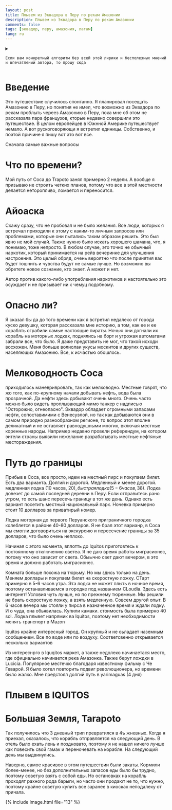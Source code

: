 ```yaml
---
layout: post
title: Плывем из Эквадора в Перу по рекам Амазонии
description: Плывем из Эквадора в Перу по рекам Амазонии
comments: false
tags: [эквадор, перу, амазония, латам]
lang: ru
---
```




<details >
  <summary class="alert warning">
    
    Если вам конкретный алгоритм без всей этой лирики и бесполезных мнений и впечатлений автора, то прошу сюда
  </summary>
  <div>
    <ol>
    <li>
      Добираемся до города Coca на автобусе (второе название города Puerto Francisco De Orellana)
    </li>
    <li>
      Из Coca до Nuevo Rocafuerte два варианта: медленная лодка (10 часов, 20$),  быстрая лодка (5-6 часов, 38$)
    </li>
    <li>
      В Nuevo Rocafuerte ставим штамп в миграционном офисе
    </li>

    <li>
      В Nuevo Rocafuerte спрашиваем моторную ложку до Cabo Pantoja. Цена варьируется 40-80$ за лодку (великолепно, когда лодку можете разделить с другими путешественниками). Путь занимает примерно 2-3 часа. 
    </li>
    
    <li>
      В Cabo Pantoja ставим штамп в миграционнном офисе
    </li>

    <li>
      Из Cabo Pantoja до Mazan две опции: 

      <ul>
      <li>
        быстрая лодка (2 дня,  245 sol, 12 часов до Santa   Clotide, там ночевка, затем 6-7 часов до Mazan)
      </li>
      <li>
        медленная лодка (4 дня, 130 soles, включена еда и ночевка на корабле). Такие корабли ходят 2 раза в месяц.
      </li>
      </ul> 
    </li>

    <li>
      Из Mazan в Iquitos нужно поменять реку, для этого берем мототакси от одного порта в другой, затем берем лодку до Iquitos. Звучит запутанно, но если посомтрите на карту, должно все проясниться
    </li>


    <li>
    Покинуть Iquitos есть несколько вариантов. 

    самолет до LIMA

    долгая лодка до Yurimaguas. 4 дня. Еда включена. Отправление с этих двух портов. Стоимость 120 sol. Время отправления часто меняется, поэтому лучше поехать лично и спросить. Из 
    Yurumaguas можно взять автобус до Tarapoto. Из Tarapoto куда угодно. 

    быстрая лодка из ***. По стоимости не подскажу.
    </li>
    
    </ol>

  </div>
</details>



# Введение 
Это путешествие случилось спонтанно. Я планировал посещать Амазонию в Перу, но понятия не имел, что вохможно из Эквадора по рекам проблыть череез Амазонию в Перу, пока мне об этом не рассказала пара французов, кторые недавно совершили это путешествие. В целом европейцев в Южнной Америке путешествует немало. А вот рускоговоряющи я встретил единицы. Собственно, и поэтой причине я пишу вот это вот все. 

Сначала самые важные вопросы

# Что по времени?
Мой путь от Coca до Trapoto занял примерно 2 недели. А вообще я призываю не строить четких планов, потому что все в этой местности делается неторопливо, ломается и переносится.

# Айоаска
Скажу сразу, что не пробовал и не было желания. Все люди, которых я встречал приходили к этому с каким-то личным запросов или проблемами, которые они пытались таким образом решить. Это был явно не мой случай. Также нужно было искать хорошего шамана, что, я понимаю, тоже непросто. В любом случае, это точно не обычный наркотик, который принимается на рейв вечеринке для улучшения настроения. Это целый обряд, очень вероятно что после принятия вас будет тошнить и чувства будут не самые лучше. Но возможно вы обретете новое сознание, кто знает. А может и нет. 

Автор против какого-либо употребления наркотиков и настоятельно это осуждает и не призывает ни к чемуц подобному. 

# Опасно ли?
Я сказал бы да до того времени как я встретил недалеко от города куско девушку, которая рассказала мне историю, а том, как ее и ее кораблть ограбили самые настоящие пираты. Ночью они догнали их корабль на моторных лодках, поднялись на борт и угрожая автоматами забрали все, что было. Я даже представить не мог, что такой исходи восхожен. Меня больше волнолаи укусы москитов и других существ, населяющих Амазонию. Все, к исчастью обошлось. 




# Мелководность Coca
приходилось маневривровать, так как мелководно. Местные говрят, что жо того, как по-крупному начали добывать нефть, вода была прозрачной. Да нефти здесь добывают очень много. Очень часто можно было видеть проплывающий мимо танкер с надписью "Осторожно, огнеопасно". Эквадор обладает огромными запасами нефти, сопоставимими с Венесуэлой, но так как добываются они в самом природно разнообразном регионе, то вопрос этот вполне деликатный и не оставляет равнодушными многих, включая местные коренные народы. Например недавно провели референдум, на котором эители страны выявили нежелание разрабатывать местные нефтяные местораждения. 


# Путь до границы
Прибыв в Coca, все просто, идем на местный пирс и покупаем билет. Есть два варианта. Долгий и дорогой. Медленный и менее дорогой. медленная лодка (10 часов, 20$),  быстрая лодка (5-6 часов, 38$). Лодка довезет до самой последней деревни в Перу. Если отправитесь рано утром, то есть шанс пересечь границу в тот же день. Однако есть вариант посетить местный национальный парк. Ночевка примерно стоит 10 долларов за приватнрый номер. 

Лодка моторная до первого Перуанского приграничного городка колеблется в районе 40-80 долларов. Я не брал этот варианр, в Coca мы смогли договориться на экскурсию и пересечение границы за 35 долларов, что было очень неплохо. 

Начиная с этого момента, вплотть до Iquitos приготовтесь к постоянному отключению светеа. Я не даю время работы миграсионес, потому что оно зависит от света. Обыычно свет дают вечером, в это время и должно работать миграсионес. 

Комната больше похожа на тюрьму. Но мы зднсь только на день. Меняем доллары и покупаем билет на скоростную ложку. СТарт примерно в 5-6 часов утра. Эта лодка не может плыть в ночное время, поэтому останавливаемся в городке под названием CLoudia. Здесь есть интернет! Условия чуть лучше, но по прежнему тюремные. Мы решили не брать скоростную ложку, а взять медленную. Совсем другой опыт. В 6 часов вечера мы стояли у пирса в назначенное время и ждали лодку. И о чуда, она обьявилась. Купили камаки. стоимость была примерно 40 sol. Лодка плывет напрямик ва Iquitos, поэтому нет необходимости менять транспорт в Mazon

Iquitos крайне интересный город. Он крупный и не оьладает наземным сообщением. Все по воде или по воздуху. Соответсвенно открывается несколько вариантов

Из интереснрго в Iquqitos маркет, а также недолеко начинаетася место, где официально начинается река Амазонка. Также берут лождки в Lucicia. Популярное местечко благодаря известному фильму с Че Геварой. Я было хотел повторить подвиг революционера, но времени было жалко. Мне предстоял долгий путь в yarimaguas (4 дня)



# Плывем в IQUITOS



# Большая Земля, Tarapoto
Так получилось что 3 дневный трип превратился в 4ъ жневных. Когда я приехал, оказалось, что корабль отправляется на следующий день. В отель было ехать лень и поздновато, поэтому я не нашел ничего лучше как повесить свой гамак и переночевать на корабле. На следующий день мы выдвинулись. 

Наверно, самое красивое в этом путешествии были закаты. Кормили более-менее, но без дополнительных запасов еды было бы трудно, поэтому советую взять с собой еды. Но остановках на корабль проходят рахного рода барыги, но часто они продают не то, что нужно, поэтому крайне советую купить все заранее в киосках неподалеку от причала. 

{% 
  include image.html 
  file="13"
%}